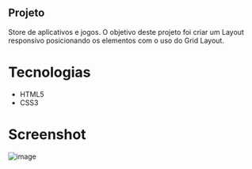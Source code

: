 ## Projeto

Store de aplicativos e jogos.
O objetivo deste projeto foi criar um Layout responsivo posicionando os elementos com o uso do Grid Layout.

# Tecnologias

- HTML5
- CSS3

# Screenshot

![image](https://github.com/flavio-sipoli/grid-store/blob/master/assets/screenshot/screenshot%20(1).png)
